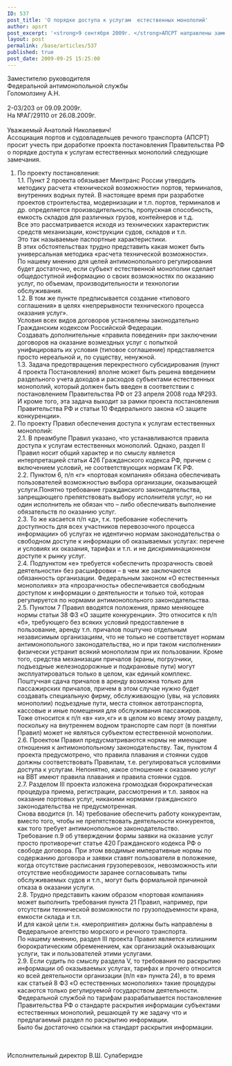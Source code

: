 ```yaml
---
ID: 537
post_title: 'О порядке доступа к услугам  естественных монополий'
author: apsrt
post_excerpt: '<strong>9 сентября 2009г. </strong>АПСРТ направлены замечания к проекту Постановления Правительства РФ &quot;О порядке доступа к услугам субъектов естественных монополий  в портах, транспортных терминалах и инфраструктуре ВВП&quot;'
layout: post
permalink: /base/articles/537
published: true
post_date: 2009-09-25 15:25:00
---
```

Заместителю  руководителя <br />
Федеральной антимонопольной службы <br />
Голомолзину А.Н.<br />
<br />
2-03/203 от 09.09.2009г.<br />
На №АГ/29110 от 26.08.2009г.<br />
<br />
Уважаемый Анатолий Николаевич!<br />
Ассоциация портов и судовладельцев речного транспорта (АПСРТ) просит учесть при доработке проекта постановления Правительства РФ о порядке доступа к услугам  естественных монополий следующие замечания.<br />
1.	По проекту  постановления:<br />
1.1.	Пункт 2 проекта  обязывает Минтранс России утвердить методику расчета «технической  возможности» портов, терминалов, внутренних водных путей. В настоящее время при  разработке проектов строительства, модернизации и т.п. портов, терминалов и др. определяется производительность, пропускная способность, емкость складов для различных грузов, контейнеров и т.д. <br />
Все это рассматривается исходя из технических характеристик средств механизации, конструкции судов, складов и т.п.<br />
Это так называемые  паспортные характеристики.<br />
В этих обстоятельствах трудно представить какая может быть  универсальная методика «расчета технической возможности».<br />
По нашему мнению для целей  антимонопольного регулирования будет достаточно, если  субъект естественной монополии сделает  общедоступной информацию о своих  возможностях по оказанию услуг, по объемам, производительности  и технологии обслуживания. <br />
1.2.	 В том же пункте  предписывается  создание «типового соглашения» в  целях «непрерывности технического процесса оказания услуг».<br />
Условия всех видов договоров установлены  законодательно Гражданским кодексом Российской Федерации.<br />
Создавать дополнительные «правила поведения» при заключении договоров на оказание возмездных  услуг с попыткой  унифицировать их условия (типовое соглашение) представляется просто нереальной и, по существу, ненужной.<br />
1.3.	 Задача предотвращения  перекрестного субсидирования (пункт 4 проекта Постановления) вполне может  быть  решена введением  раздельного  учета доходов  и расходов субъектами естественных монополий, который должен быть введен в соответствии с постановлением Правительства РФ от 23 апреля 2008 года №293.<br />
И кроме того, эта задача выходит за рамки проекта постановления Правительства РФ и статьи 10 Федерального закона «О защите конкуренции».<br />
2.	По  проекту  Правил  обеспечения доступа к услугам естественных монополий:<br />
2.1.	 В преамбуле Правил указано, что устанавливаются  правила доступа к услугам естественных монополий. Однако, раздел II Правил носит общий характер и по смыслу является интерпретацией статьи 426 Гражданского кодекса РФ, причем с включением условий, не соответствующих нормам ГК РФ.<br />
2.2.	 Пунктом 6, п/п «г» «портовая компания» обязана обеспечивать пользователей возможностью выбора организации, оказывающей услуги.Понятно требование гражданского законодательства, запрещающего препятствовать выбору исполнителя услуг, но ни один исполнитель не обязан что – либо обеспечивать выполнение обязательств по оказанию услуг.<br />
2.3.	 То же касается п/п «д», т.к. требование «обеспечить доступность для всех участников перевозочного процесса информации» об услугах не идентично нормам законодательства о свободном доступе к информации об оказываемых услугах: перечне и условиях их оказания, тарифах и т.п. и не дискриминационном доступе к рынку услуг.<br />
2.4.	  Подпунктом «е» требуется «обеспечить прозрачность своей деятельности» без расшифровки – в чем же заключаются обязанность организации. Федеральным законом «О естественных монополиях» эта «прозрачность» обеспечивается свободным доступом к информации о деятельности и только той, которая регулируется по нормами антимонопольного законодательства.<br />
2.5.	 Пунктом 7 Правил вводятся положения, прямо меняющее нормы статьи 38 ФЗ «О защите конкуренции». Это относится к п/п «б», требующего без всяких условий предоставление в пользование, аренду т.п. причалов поштучно отдельным независимым организациям, что не только не соответствует нормам антимонопольного законодательства, но и при таком «исполнении» физически устранит всякий монополизм при их пользовании. Кроме того, средства механизации причалов (краны, погрузчики, подъездные железнодорожные и подкрановые пути) могут  эксплуатироваться  только в целом, как единый комплекс. Поштучная сдача причалов в аренду возможна только для пассажирских причалов, причем в этом случае нужно будет создавать специальную фирму, обслуживающую (увы, на условиях монополии) подъездные пути, места стоянок автотранспорта, кассовые и иные помещения для обслуживания пассажиров.<br />
Тоже относится к п/п «в» «и»,«г» и в целом ко всему этому разделу, поскольку на внутреннем водном транспорте сам порт (в понятии Правил) может не являться субъектом естественной монополии.<br />
2.6.	 Проектом Правил предусматриваются нормы не имеющие отношения к антимонопольному законодательству. Так, пунктом 4 проекта предусмотрено, что правила плавания и стоянки судов должны соответствовать Правилам, т.е. регулироваться условиями доступа к услугам. Непонятно, какое отношение к оказанию услуг на ВВТ имеют правила плавания и  правила стоянки судов.<br />
2.7.	 Разделом III проекта изложена громоздкая бюрократическая процедура приема, регистрации, рассмотрения и т.п. заявок на оказание портовых услуг, никакими нормами гражданского законодательства не предусмотренная.<br />
Снова вводится (п. 14) требование обеспечить  работу конкурентам, вместо того, чтобы не препятствовать деятельности конкурентов, как того требует антимонопольное законодательство.<br />
Требование п.9 об утверждении формы заявки на оказание услуг просто  противоречит статье 420 Гражданского кодекса РФ о свободе договора. При этом вводимые императивные нормы по содержанию договора и заявки ставят пользователя в положение, когда отсутствие расписания грузоперевозок, невозможность или отсутствие необходимости заранее согласовывать типы обслуживаемых судов и т.п., могут быть  формальной причиной отказа в оказании услуги.<br />
2.8. Трудно представить каким образом «портовая компания» может выполнить требования пункта 21 Правил, например, при отсутствии технической возможности по грузоподъемности крана, емкости склада и т.п.<br />
И для какой цели т.н. «мероприятия» должны быть направлены в Федеральное агентство морского и речного транспорта. <br />
По нашему мнению, раздел  III проекта Правил является  излишним бюрократическим обременением, как организаций оказывающих услуги, так и  пользователей этими  услугами.<br />
2.9. Если судить по смыслу раздела V, то требования по раскрытию информации об оказываемых услугах, тарифах и прочего относится ко всей деятельности организации (п/п «в» пункта 24), в то время как статьей 8 ФЗ «О естественных монополиях» такие процедуры касаются только  регулируемой государством деятельности.<br />
Федеральной службой по тарифам разрабатывается постановление Правительства РФ о стандарте раскрытия информации субъектами естественных монополий, решающей ту же задачу что и предлагаемый раздел по раскрытию информации.<br />
Было бы  достаточно ссылки на стандарт раскрытия информации.<br />
<br />
<br />
 Исполнительный директор                                        В.Ш. Сулаберидзе